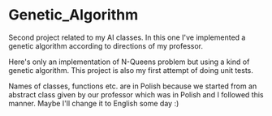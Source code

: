 # Genetic_Algorithm
Second project related to my AI classes. In this one I've implemented a genetic algorithm according to directions of my professor.

Here's only an implementation of N-Queens problem but using a kind of genetic algorithm. This project is also my first attempt of doing unit tests.

Names of classes, functions etc. are in Polish because we started from an abstract class given by our professor which was in Polish and I followed this manner. Maybe I'll change it to English some day :)
